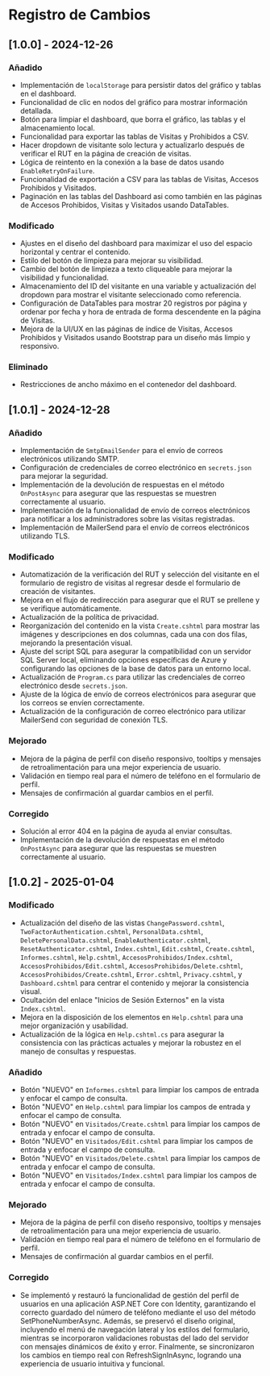 # Registro de Cambios

## [1.0.0] - 2024-12-26

### Añadido
- Implementación de `localStorage` para persistir datos del gráfico y tablas en el dashboard.
- Funcionalidad de clic en nodos del gráfico para mostrar información detallada.
- Botón para limpiar el dashboard, que borra el gráfico, las tablas y el almacenamiento local.
- Funcionalidad para exportar las tablas de Visitas y Prohibidos a CSV.
- Hacer dropdown de visitante solo lectura y actualizarlo después de verificar el RUT en la página de creación de visitas.
- Lógica de reintento en la conexión a la base de datos usando `EnableRetryOnFailure`.
- Funcionalidad de exportación a CSV para las tablas de Visitas, Accesos Prohibidos y Visitados.
- Paginación en las tablas del Dashboard asi como también en las páginas de Accesos Prohibidos, Visitas y Visitados usando DataTables.

### Modificado
- Ajustes en el diseño del dashboard para maximizar el uso del espacio horizontal y centrar el contenido.
- Estilo del botón de limpieza para mejorar su visibilidad.
- Cambio del botón de limpieza a texto cliqueable para mejorar la visibilidad y funcionalidad.
- Almacenamiento del ID del visitante en una variable y actualización del dropdown para mostrar el visitante seleccionado como referencia.
- Configuración de DataTables para mostrar 20 registros por página y ordenar por fecha y hora de entrada de forma descendente en la página de Visitas.
- Mejora de la UI/UX en las páginas de índice de Visitas, Accesos Prohibidos y Visitados usando Bootstrap para un diseño más limpio y responsivo.

### Eliminado
- Restricciones de ancho máximo en el contenedor del dashboard.

## [1.0.1] - 2024-12-28

### Añadido
- Implementación de `SmtpEmailSender` para el envío de correos electrónicos utilizando SMTP.
- Configuración de credenciales de correo electrónico en `secrets.json` para mejorar la seguridad.
- Implementación de la devolución de respuestas en el método `OnPostAsync` para asegurar que las respuestas se muestren correctamente al usuario.
- Implementación de la funcionalidad de envío de correos electrónicos para notificar a los administradores sobre las visitas registradas.
- Implementación de MailerSend para el envío de correos electrónicos utilizando TLS.

### Modificado
- Automatización de la verificación del RUT y selección del visitante en el formulario de registro de visitas al regresar desde el formulario de creación de visitantes.
- Mejora en el flujo de redirección para asegurar que el RUT se prellene y se verifique automáticamente.
- Actualización de la política de privacidad.
- Reorganización del contenido en la vista `Create.cshtml` para mostrar las imágenes y descripciones en dos columnas, cada una con dos filas, mejorando la presentación visual.
- Ajuste del script SQL para asegurar la compatibilidad con un servidor SQL Server local, eliminando opciones específicas de Azure y configurando las opciones de la base de datos para un entorno local.
- Actualización de `Program.cs` para utilizar las credenciales de correo electrónico desde `secrets.json`.
- Ajuste de la lógica de envío de correos electrónicos para asegurar que los correos se envíen correctamente.
- Actualización de la configuración de correo electrónico para utilizar MailerSend con seguridad de conexión TLS.

### Mejorado
- Mejora de la página de perfil con diseño responsivo, tooltips y mensajes de retroalimentación para una mejor experiencia de usuario.
- Validación en tiempo real para el número de teléfono en el formulario de perfil.
- Mensajes de confirmación al guardar cambios en el perfil.

### Corregido
- Solución al error 404 en la página de ayuda al enviar consultas.
- Implementación de la devolución de respuestas en el método `OnPostAsync` para asegurar que las respuestas se muestren correctamente al usuario.

## [1.0.2] - 2025-01-04

### Modificado
- Actualización del diseño de las vistas `ChangePassword.cshtml`, `TwoFactorAuthentication.cshtml`, `PersonalData.cshtml`, `DeletePersonalData.cshtml`, `EnableAuthenticator.cshtml`, `ResetAuthenticator.cshtml`, `Index.cshtml`, `Edit.cshtml`, `Create.cshtml`, `Informes.cshtml`, `Help.cshtml`, `AccesosProhibidos/Index.cshtml`, `AccesosProhibidos/Edit.cshtml`, `AccesosProhibidos/Delete.cshtml`, `AccesosProhibidos/Create.cshtml`, `Error.cshtml`, `Privacy.cshtml`, y `Dashboard.cshtml` para centrar el contenido y mejorar la consistencia visual.
- Ocultación del enlace "Inicios de Sesión Externos" en la vista `Index.cshtml`.
- Mejora en la disposición de los elementos en `Help.cshtml` para una mejor organización y usabilidad.
- Actualización de la lógica en `Help.cshtml.cs` para asegurar la consistencia con las prácticas actuales y mejorar la robustez en el manejo de consultas y respuestas.

### Añadido
- Botón "NUEVO" en `Informes.cshtml` para limpiar los campos de entrada y enfocar el campo de consulta.
- Botón "NUEVO" en `Help.cshtml` para limpiar los campos de entrada y enfocar el campo de consulta.
- Botón "NUEVO" en `Visitados/Create.cshtml` para limpiar los campos de entrada y enfocar el campo de consulta.
- Botón "NUEVO" en `Visitados/Edit.cshtml` para limpiar los campos de entrada y enfocar el campo de consulta.
- Botón "NUEVO" en `Visitados/Delete.cshtml` para limpiar los campos de entrada y enfocar el campo de consulta.
- Botón "NUEVO" en `Visitados/Index.cshtml` para limpiar los campos de entrada y enfocar el campo de consulta.

### Mejorado
- Mejora de la página de perfil con diseño responsivo, tooltips y mensajes de retroalimentación para una mejor experiencia de usuario.
- Validación en tiempo real para el número de teléfono en el formulario de perfil.
- Mensajes de confirmación al guardar cambios en el perfil.

### Corregido
- Se implementó y restauró la funcionalidad de gestión del perfil de usuarios en una aplicación ASP.NET Core con Identity, garantizando el correcto guardado del número de teléfono mediante el uso del método SetPhoneNumberAsync. Además, se preservó el diseño original, incluyendo el menú de navegación lateral y los estilos del formulario, mientras se incorporaron validaciones robustas del lado del servidor con mensajes dinámicos de éxito y error. Finalmente, se sincronizaron los cambios en tiempo real con RefreshSignInAsync, logrando una experiencia de usuario intuitiva y funcional.